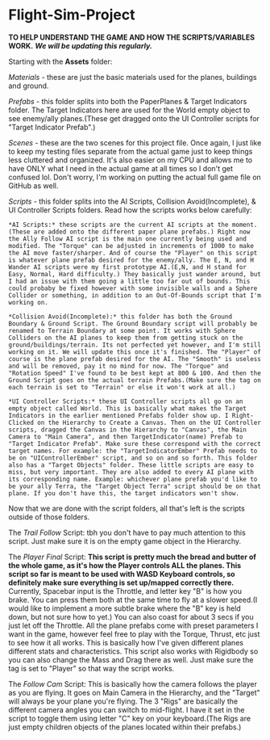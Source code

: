 # Flight-Sim-Project

**TO HELP UNDERSTAND THE GAME AND HOW THE SCRIPTS/VARIABLES WORK.** 
***We will be updating this regularly.***

Starting with the **Assets** folder:
  
  *Materials* - these are just the basic materials used for the planes, buildings and ground.
  
  *Prefabs* - this folder splits into both the PaperPlanes & Target Indicators folder. The Target Indicators here are used for the World empty object to see enemy/ally planes.(These get dragged onto the UI Controller scripts for "Target Indicator Prefab".)
  
  *Scenes* - these are the two scenes for this project file. Once again, I just like to keep my testing files separate from the actual game just to keep things less cluttered and organized. It's also easier on my CPU and allows me to have ONLY what I need in the actual game at all times so I don't get confused lol. Don't worry, I'm working on putting the actual full game file on GitHub as well.
  
  *Scripts* - this folder splits into the AI Scripts, Collision Avoid(Incomplete), & UI Controller Scripts folders. Read how the scripts works below carefully:

    *AI Scripts:* these scripts are the current AI scripts at the moment.(These are added onto the different paper plane prefabs.) Right now the Ally Follow AI script is the main one currently being used and modified. The "Torque" can be adjusted in increments of 1000 to make the AI move faster/sharper. And of course the "Player" on this script is whatever plane prefab desired for the enemy/ally. The E, N, and H Wander AI scripts were my first prototype AI.(E,N, and H stand for Easy, Normal, Hard difficulty.) They basically just wander around, but I had an issue with them going a little too far out of bounds. This could probaby be fixed however with some invisible walls and a Sphere Collider or something, in addition to an Out-Of-Bounds script that I'm working on.
    
    *Collision Avoid(Incomplete):* this folder has both the Ground Boundary & Ground Script. The Ground Boundary script will probably be renamed to Terrain Boundary at some point. It works with Sphere Colliders on the AI planes to keep them from getting stuck on the ground/buildings/terrain. Its not perfected yet however, and I'm still working on it. We will update this once it's finished. The "Player" of course is the plane prefab desired for the AI. The "Smooth" is useless and will be removed, pay it no mind for now. The "Torque" and "Rotation Speed" I've found to be best kept at 800 & 100. And then the Ground Script goes on the actual terrain Prefabs.(Make sure the tag on each terrain is set to "Terrain" or else it won't work at all.)
    
    *UI Controller Scripts:* these UI Controller scripts all go on an empty object called World. This is basically what makes the Target Indicators in the earlier mentioned Prefabs folder show up. I Right-Clicked on the Hierarchy to Create a Canvas. Then on the UI Controller scripts, dragged the Canvas in the Hierarchy to "Canvas", the Main Camera to "Main Camera", and then TargetIndicator(name) Prefab to "Target Indicator Prefab". Make sure these correspond with the correct target names. For example: the "TargetIndicatorEmber" Prefab needs to be on "UIControllerEmber" script, and so on and so forth. This folder also has a "Target Objects" folder. These little scripts are easy to miss, but very important. They are also added to every AI plane with its corresponding name. Example: whichever plane prefab you'd like to be your ally Terra, the "Target Object Terra" script should be on that plane. If you don't have this, the target indicators won't show.
   

  Now that we are done with the script folders, all that's left is the scripts outside of those folders.

   The *Trail Follow* Script: tbh you don't have to pay much attention to this script. Just make sure it is on the empty game object in the Hierarchy.

   The *Player Final* Script: **This script is pretty much the bread and butter of the whole game, as it's how the Player controls ALL the planes. This script so far is meant to be used with WASD Keyboard controls, so definitely make sure everything is set up/mapped correctly there.** Currently, Spacebar input is the Throttle, and letter key "B" is how you brake. You can press them both at the same time to fly at a slower speed.(I would like to implement a more subtle brake where the "B" key is held down, but not sure how to yet.) You can also coast for about 3 secs if you just let off the Throttle. All the plane prefabs come with preset parameters I want in the game, however feel free to play with the Torque, Thrust, etc just to see how it all works. This is basically how I've given different planes different stats and characteristics. This script also works with Rigidbody so you can also change the Mass and Drag there as well. Just make sure the tag is set to "Player" so that way the script works.

   The *Follow Cam* Script: This is basically how the camera follows the player as you are flying. It goes on Main Camera in the Hierarchy, and the "Target" will always be your plane you're flying. The 3 "Rigs" are basically the different camera angles you can switch to mid-flight. I have it set in the script to toggle them using letter "C" key on your keyboard.(The Rigs are just empty children objects of the planes located within their prefabs.)
